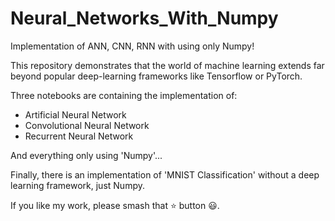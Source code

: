 # Neural_Networks_With_Numpy

Implementation of ANN, CNN, RNN with using only Numpy!

This repository demonstrates that the world of machine learning extends far beyond 
popular deep-learning frameworks like Tensorflow or PyTorch.

Three notebooks are containing the implementation of:
* Artificial Neural Network
* Convolutional Neural Network
* Recurrent Neural Network

And everything only using 'Numpy'...

Finally, there is an implementation of 'MNIST Classification' without a deep learning framework, just Numpy.

If you like my work, please smash that :star: button :smiley:.
